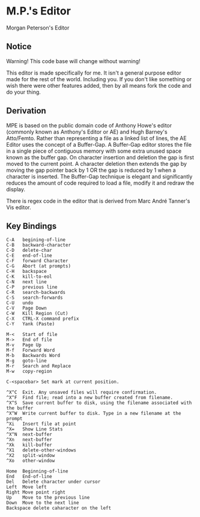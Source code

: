 # M.P.'s Editor

Morgan Peterson's Editor

## Notice

Warning! This code base will change without warning!

This editor is made specifically for me. It isn't a general purpose editor made for the rest of the world. Including you. If you don't like something or wish there were other features added, then by all means fork the code and do your thing.

## Derivation

MPE is based on the public domain code of Anthony Howe's editor (commonly known as Anthony's Editor or AE) and Hugh Barney's Atto/Femto.  Rather than representing a file as a linked list of lines, the AE Editor uses the concept of a Buffer-Gap.  A Buffer-Gap editor stores the file in a single piece of contiguous memory with some extra unused space known as the buffer gap.  On character insertion and deletion the gap is first moved to the current point.  A character deletion then extends the gap by moving the gap pointer back by 1 OR the gap is reduced by 1 when a character is inserted.  The Buffer-Gap technique is elegant and significantly reduces the amount of code required to load a file, modify it and redraw the display.

There is regex code in the editor that is derived from Marc André Tanner's Vis editor.

## Key Bindings
    C-A   begining-of-line
    C-B   backward-character
    C-D   delete-char
    C-E   end-of-line
    C-F   forward Character
    C-G   Abort (at prompts)
    C-H   backspace
    C-K   kill-to-eol
    C-N   next line
    C-P   previous line
    C-R   search-backwards
    C-S   search-forwards
    C-U   undo
    C-V   Page Down
    C-W   Kill Region (Cut)
    C-X   CTRL-X command prefix
    C-Y   Yank (Paste)

    M-<   Start of file
    M->   End of file
    M-v   Page Up
    M-f   Forward Word
    M-b   Backwards Word
    M-g   goto-line
    M-r   Search and Replace
    M-w   copy-region

    C-<spacebar> Set mark at current position.

    ^X^C  Exit. Any unsaved files will require confirmation.
    ^X^F  Find file; read into a new buffer created from filename.
    ^X^S  Save current buffer to disk, using the filename associated with the buffer
    ^X^W  Write current buffer to disk. Type in a new filename at the prompt
    ^Xi   Insert file at point
    ^X=   Show Line Stats
    ^X^N  next-buffer
    ^Xn   next-buffer
    ^Xk   kill-buffer
    ^X1   delete-other-windows
    ^X2   split-window
    ^Xo   other-window

    Home  Beginning-of-line
    End   End-of-line
    Del   Delete character under cursor
    Left  Move left
    Right Move point right
    Up    Move to the previous line
    Down  Move to the next line
    Backspace delete caharacter on the left
